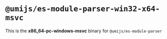 # `@umijs/es-module-parser-win32-x64-msvc`

This is the **x86_64-pc-windows-msvc** binary for `@umijs/es-module-parser`
